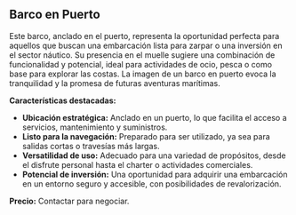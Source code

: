 ## Barco en Puerto

Este barco, anclado en el puerto, representa la oportunidad perfecta para aquellos que buscan una embarcación lista para zarpar o una inversión en el sector náutico. Su presencia en el muelle sugiere una combinación de funcionalidad y potencial, ideal para actividades de ocio, pesca o como base para explorar las costas. La imagen de un barco en puerto evoca la tranquilidad y la promesa de futuras aventuras marítimas.

**Características destacadas:**
*   **Ubicación estratégica:** Anclado en un puerto, lo que facilita el acceso a servicios, mantenimiento y suministros.
*   **Listo para la navegación:** Preparado para ser utilizado, ya sea para salidas cortas o travesías más largas.
*   **Versatilidad de uso:** Adecuado para una variedad de propósitos, desde el disfrute personal hasta el charter o actividades comerciales.
*   **Potencial de inversión:** Una oportunidad para adquirir una embarcación en un entorno seguro y accesible, con posibilidades de revalorización.

**Precio:** Contactar para negociar.

